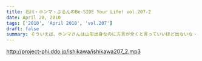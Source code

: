 ```yaml
---
title: 石川・ホンマ・ぶるんのBe-SIDE Your Life! vol.207-2
date: April 20, 2010
tags: ['2010', 'April 2010', 'vol.207']
draft: false
summary: そういえば、ホンマさんは山形出身なのに方言が全くと言っていいほど出ないな・・・どうやら『山形弁』ではなく『庄内弁』を操るらしいとのこと。気になりはしないが・・・NAMAE
---
```


http://project-phi.ddo.jp/ishikawa/ishikawa207_2.mp3
